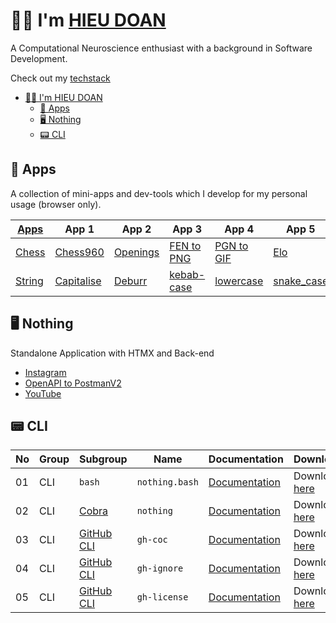 # 👨‍💻 I'm [HIEU DOAN](https://hieudoanm.github.io)

A Computational Neuroscience enthusiast with a background in Software Development.

Check out my [techstack](https://hieudoanm.github.io/posts/techstack)

- [👨‍💻 I'm HIEU DOAN](#-im-hieu-doan)
  - [📱 Apps](#-apps)
  - [🖥️ Nothing](#️-nothing)
  - [📟 CLI](#-cli)

## 📱 Apps

A collection of mini-apps and dev-tools which I develop for my personal usage (browser only).

| [Apps][apps]         | App 1                        | App 2                          | App 3                           | App 4                           | App 5                       | App 6                      |
| -------------------- | ---------------------------- | ------------------------------ | ------------------------------- | ------------------------------- | --------------------------- | -------------------------- |
| [Chess][app-chess]   | [Chess960][app-chess960]     | [Openings][app-chess-openings] | [FEN to PNG][app-chess-fen2png] | [PGN to GIF][app-chess-pgn2gif] | [Elo][app-chess-elo]        | [Clock][app-chess-clock]   |
| [String][app-string] | [Capitalise][app-capitalise] | [Deburr][app-deburr]           | [kebab-case][app-kebabcase]     | [lowercase][app-lowercase]      | [snake_case][app-snakecase] | [UPPERCASE][app-uppercase] |

## 🖥️ Nothing

Standalone Application with HTMX and Back-end

- [Instagram](https://nothing-instagram.onrender.com/)
- [OpenAPI to PostmanV2](https://nothing-openapi-to-postmanv2.onrender.com/)
- [YouTube](https://nothing-youtube.onrender.com)

## 📟 CLI

| No  | Group | Subgroup                       | Name           | Documentation                                                                                                                 | Download                                                                                                                           |
| --- | ----- | ------------------------------ | -------------- | ----------------------------------------------------------------------------------------------------------------------------- | ---------------------------------------------------------------------------------------------------------------------------------- |
| 01  | CLI   | `bash`                         | `nothing.bash` | [Documentation](https://github.com/hieudoanm/hieudoanm.github.io/tree/master/packages/cli/bash/README.md)                     | Download [here](https://github.com/hieudoanm/hieudoanm.github.io/tree/master/packages/cli/bash/dist/hieu.bash)                     |
| 02  | CLI   | [Cobra](https://cobra.dev/)    | `nothing`      | [Documentation](https://github.com/hieudoanm/hieudoanm.github.io/tree/master/packages/cli/go.dev/cobra/README.md)             | Download [here](https://github.com/hieudoanm/hieudoanm.github.io/tree/master/packages/cli/go.dev/cobra/bin/hieu)                   |
| 03  | CLI   | [GitHub CLI][gh-cli-extension] | `gh-coc`       | [Documentation](https://github.com/hieudoanm/hieudoanm.github.io/tree/master/packages/cli/go.dev/github/extensions/README.md) | Download [here](https://github.com/hieudoanm/hieudoanm.github.io/tree/master/packages/cli/go.dev/github/extensions/bin/gh-coc)     |
| 04  | CLI   | [GitHub CLI][gh-cli-extension] | `gh-ignore`    | [Documentation](https://github.com/hieudoanm/hieudoanm.github.io/tree/master/packages/cli/go.dev/github/extensions/README.md) | Download [here](https://github.com/hieudoanm/hieudoanm.github.io/tree/master/packages/cli/go.dev/github/extensions/bin/gh-ignore)  |
| 05  | CLI   | [GitHub CLI][gh-cli-extension] | `gh-license`   | [Documentation](https://github.com/hieudoanm/hieudoanm.github.io/tree/master/packages/cli/go.dev/github/extensions/README.md) | Download [here](https://github.com/hieudoanm/hieudoanm.github.io/tree/master/packages/cli/go.dev/github/extensions/bin/gh-license) |

[apps]: https://hieudoanm.github.io/apps
[app-chess]: https://hieudoanm.github.io/apps/chess
[app-chess960]: https://hieudoanm.github.io/apps/chess/books/chess960
[app-chess-openings]: https://hieudoanm.github.io/apps/chess/books/openings
[app-chess-fen2png]: https://hieudoanm.github.io/apps/chess/converter/fen2png
[app-chess-pgn2gif]: https://hieudoanm.github.io/apps/chess/converter/pgn2gif
[app-chess-elo]: https://hieudoanm.github.io/apps/chess/tools/elo
[app-chess-clock]: https://hieudoanm.github.io/apps/chess/tools/clock
[app-string]: https://hieudoanm.github.io/apps/string
[app-capitalise]: ttps://hieudoanm.github.io/apps/capitalise
[app-deburr]: ttps://hieudoanm.github.io/apps/deburr
[app-kebabcase]: ttps://hieudoanm.github.io/apps/kebabcase
[app-lowercase]: ttps://hieudoanm.github.io/apps/lowercase
[app-snakecase]: ttps://hieudoanm.github.io/apps/snakecase
[app-uppercase]: ttps://hieudoanm.github.io/apps/uppercase

[gh-cli-extension]: https://cli.github.com/manual/gh_extension
